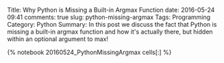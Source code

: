 ﻿Title: Why Python is Missing a Built-in Argmax Function
date: 2016-05-24 09:41
comments: true
slug: python-missing-argmax
Tags: Programming
Category: Python
Summary: In this post we discuss the fact that Python is missing a built-in argmax function and how it's actually there, but hidden within an optional argument to max!

{% notebook 20160524_PythonMissingArgmax cells[:] %}
